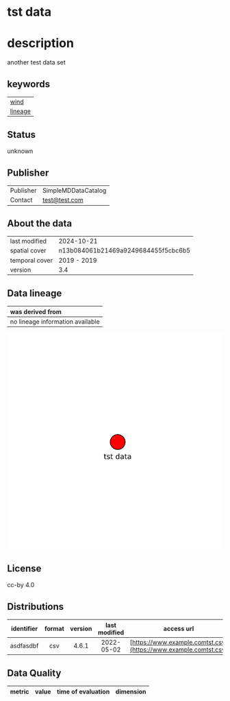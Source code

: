 
tst data
========

# description
  
another test data set
## keywords

||
| :--- |
|[wind](fajfafl.md)|
|[lineage](fdcshjnfdscahjn.md)|

## Status


unknown
## Publisher

|||
| :--- | :--- |
|Publisher|SimpleMDDataCatalog|
|Contact|test@test.com|

## About the data

|||
| :--- | :--- |
|last modified|2024-10-21|
|spatial cover|n13b084061b21469a9249684455f5cbc6b5|
|temporal cover|2019 - 2019|
|version|3.4|

## Data lineage

|was derived from|
| :--- |
|no lineage information available|
  
![Lineage overview](figures/dsdfadf_lineage.svg)
## License


cc-by 4.0
## Distributions

|identifier|format|version|last modified|access url|
| :---: | :---: | :---: | :---: | :---: |
|asdfasdbf|csv|4.6.1|2022-05-02|[https://www.example.comtst.csv](https://www.example.comtst.csv)|

## Data Quality

|metric|value|time of evaluation|dimension|
| :---: | :---: | :---: | :---: |
